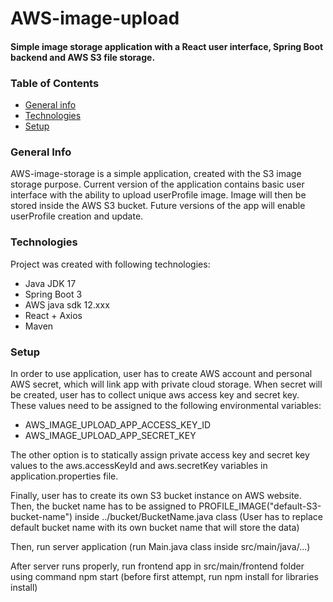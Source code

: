 # AWS-image-upload
#### Simple image storage application with a React user interface, Spring Boot backend and AWS S3 file storage.

### Table of Contents
* [General info](#General-info)
* [Technologies](#Technologies)
* [Setup](#Setup)

### General Info

AWS-image-storage is a simple application, created with the S3 image storage purpose.
Current version of the application contains basic user interface with the ability to upload userProfile image. 
Image will then be stored inside the AWS S3 bucket. Future versions of the app will enable userProfile creation and update.

### Technologies

Project was created with following technologies:

* Java JDK 17
* Spring Boot 3
* AWS java sdk 12.xxx
* React + Axios
* Maven

### Setup

In order to use application, user has to create AWS account and personal AWS secret, which will link app with private cloud storage.
When secret will be created, user has to collect unique aws access key and secret key.
These values need to be assigned to the following environmental variables:

* AWS_IMAGE_UPLOAD_APP_ACCESS_KEY_ID
* AWS_IMAGE_UPLOAD_APP_SECRET_KEY

The other option is to statically assign private access key and secret key values to the
aws.accessKeyId and aws.secretKey variables in application.properties file.

Finally, user has to create its own S3 bucket instance on AWS website. Then, the bucket name has to be
assigned to PROFILE_IMAGE("default-S3-bucket-name") inside ../bucket/BucketName.java class
(User has to replace default bucket name with its own bucket name that will store the data)

Then, run server application (run Main.java class inside src/main/java/...)

After server runs properly, run frontend app in src/main/frontend folder using command npm start (before first attempt, run npm install for libraries install)